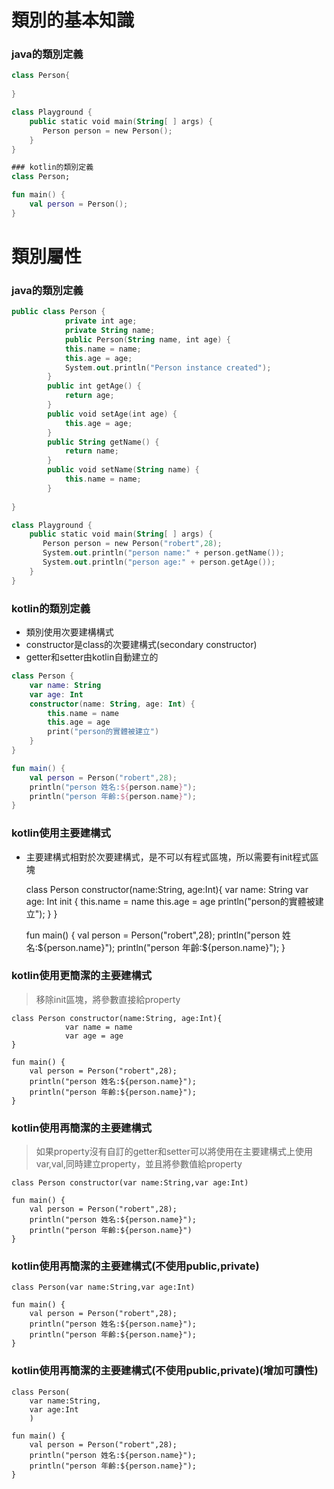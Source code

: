 # 類別的基本知識
### java的類別定義

```kotlin
class Person{
	
}

class Playground {
	public static void main(String[ ] args) {
	   Person person = new Person();
	}
}

### kotlin的類別定義
class Person;

fun main() {
	val person = Person();
}
```
# 類別屬性
### java的類別定義

```kotlin
public class Person {
			private int age;
			private String name;
			public Person(String name, int age) {
			this.name = name;
			this.age = age;
			System.out.println("Person instance created");
		}
		public int getAge() {
			return age;
		}
		public void setAge(int age) {
			this.age = age;
		}
		public String getName() {
			return name;
		}
		public void setName(String name) {
			this.name = name;
		} 
	
}

class Playground {
	public static void main(String[ ] args) {
	   Person person = new Person("robert",28);
	   System.out.println("person name:" + person.getName());
	   System.out.println("person age:" + person.getAge());
	}
}
```
	
### kotlin的類別定義
* 類別使用次要建構構式
* constructor是class的次要建構式(secondary constructor)
* getter和setter由kotlin自動建立的

```kotlin
class Person {
	var name: String
	var age: Int			    
	constructor(name: String, age: Int) {
		this.name = name
		this.age = age
		print("person的實體被建立")
	} 
}

fun main() {
	val person = Person("robert",28);
	println("person 姓名:${person.name}");
	println("person 年齡:${person.name}");
}
```
	
### kotlin使用主要建構式
* 主要建構式相對於次要建構式，是不可以有程式區塊，所以需要有init程式區塊

	class Person constructor(name:String, age:Int){
	            var name: String
				    var age: Int
	            init {
	                this.name = name
	                this.age = age
	                println("person的實體被建立");
				} 
	}
	
	fun main() {
	    val person = Person("robert",28);
	    println("person 姓名:${person.name}");
	    println("person 年齡:${person.name}");
	}

### kotlin使用更簡潔的主要建構式
>移除init區塊，將參數直接給property

	class Person constructor(name:String, age:Int){
	            var name = name
				var age = age
	}
	
	fun main() {
	    val person = Person("robert",28);
	    println("person 姓名:${person.name}");
	    println("person 年齡:${person.name}");
	}

### kotlin使用再簡潔的主要建構式
> 如果property沒有自訂的getter和setter可以將使用在主要建構式上使用var,val,同時建立property，並且將參數值給property

	class Person constructor(var name:String,var age:Int)
	
	fun main() {
	    val person = Person("robert",28);
	    println("person 姓名:${person.name}");
	    println("person 年齡:${person.name}")
	}

### kotlin使用再簡潔的主要建構式(不使用public,private)
	class Person(var name:String,var age:Int)
	
	fun main() {
	    val person = Person("robert",28);
	    println("person 姓名:${person.name}");
	    println("person 年齡:${person.name}");
	}

### kotlin使用再簡潔的主要建構式(不使用public,private)(增加可讀性)
	class Person(
	    var name:String,
	    var age:Int
	    )
	
	fun main() {
	    val person = Person("robert",28);
	    println("person 姓名:${person.name}");
	    println("person 年齡:${person.name}");
	}